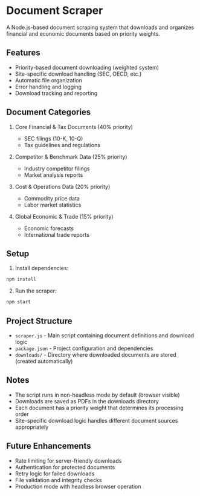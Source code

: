 # Document Scraper

A Node.js-based document scraping system that downloads and organizes financial and economic documents based on priority weights.

## Features

- Priority-based document downloading (weighted system)
- Site-specific download handling (SEC, OECD, etc.)
- Automatic file organization
- Error handling and logging
- Download tracking and reporting

## Document Categories

1. Core Financial & Tax Documents (40% priority)
   - SEC filings (10-K, 10-Q)
   - Tax guidelines and regulations

2. Competitor & Benchmark Data (25% priority)
   - Industry competitor filings
   - Market analysis reports

3. Cost & Operations Data (20% priority)
   - Commodity price data
   - Labor market statistics

4. Global Economic & Trade (15% priority)
   - Economic forecasts
   - International trade reports

## Setup

1. Install dependencies:
```bash
npm install
```

2. Run the scraper:
```bash
npm start
```

## Project Structure

- `scraper.js` - Main script containing document definitions and download logic
- `package.json` - Project configuration and dependencies
- `downloads/` - Directory where downloaded documents are stored (created automatically)

## Notes

- The script runs in non-headless mode by default (browser visible)
- Downloads are saved as PDFs in the downloads directory
- Each document has a priority weight that determines its processing order
- Site-specific download logic handles different document sources appropriately

## Future Enhancements

- Rate limiting for server-friendly downloads
- Authentication for protected documents
- Retry logic for failed downloads
- File validation and integrity checks
- Production mode with headless browser operation
